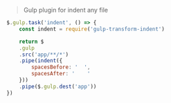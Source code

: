 > Gulp plugin for indent any file

```javascript
$.gulp.task('indent', () => {
    const indent = require('gulp-transform-indent')

    return $
    .gulp
    .src('app/**/*')
    .pipe(indent({
        spacesBefore: '  ',
        spacesAfter: '    '
    }))
    .pipe($.gulp.dest('app'))
})
```